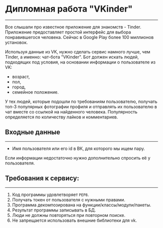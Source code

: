 # Дипломная работа "VKinder"
___

Все слышали про известное приложение для знакомств - Tinder. Приложение предоставляет простой интерфейс для выбора понравившегося человека. Сейчас в Google Play более 100 миллионов установок.

Используя данные из VK, нужно сделать сервис намного лучше, чем Tinder, а именно: чат-бота "VKinder". Бот должен искать людей, подходящих под условия, на основании информации о пользователе из VK:

* возраст,
* пол,
* город,
* семейное положение.

У тех людей, которые подошли по требованиям пользователю, получать топ-3 популярных фотографии профиля и отправлять их пользователю в чат вместе со ссылкой на найденного человека. 
Популярность определяется по количеству лайков и комментариев.

## Входные данные
___

* Имя пользователя или его id в ВК, для которого мы ищем пару.

Если информации недостаточно нужно дополнительно спросить её у пользователя.

## Требования к сервису:
___

1. Код программы удовлетворяет `PEP8`.
2. Получать токен от пользователя с нужными правами.
3. Программа декомпозирована на функции/классы/модули/пакеты.
4. Результат программы записывать в БД.
5. Люди не должны повторяться при повторном поиске.
6. Не запрещается использовать внешние библиотеки для vk.
